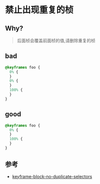 # 禁止出现重复的桢

## Why?

> 后面桢会覆盖前面桢的值,请删除重复的桢

## bad

```css
@keyframes foo {
  0% {
  }
  0% {
  }
  100% {
  }
}
```

## good

```css
@keyframes foo {
  0% {
  }
  100% {
  }
}
```

## 参考

- [keyframe-block-no-duplicate-selectors](https://stylelint.io/user-guide/rules/list/keyframe-block-no-duplicate-selectors)
